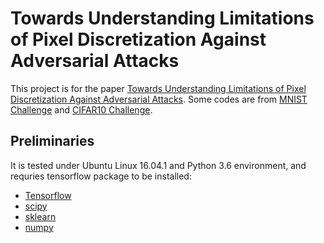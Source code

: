 # Towards Understanding Limitations of Pixel Discretization Against Adversarial Attacks
This project is for the paper [Towards Understanding Limitations of Pixel Discretization Against Adversarial Attacks](https://arxiv.org/pdf/1805.07816.pdf). Some codes are from [MNIST Challenge](https://github.com/MadryLab/mnist_challenge) and [CIFAR10 Challenge](https://github.com/MadryLab/cifar10_challenge). 

## Preliminaries
It is tested under Ubuntu Linux 16.04.1 and Python 3.6 environment, and requries tensorflow package to be installed:
* [Tensorflow](https://www.tensorflow.org/install)
* [scipy](https://github.com/scipy/scipy)
* [sklearn](https://scikit-learn.org/stable/)
* [numpy](http://www.numpy.org/)
